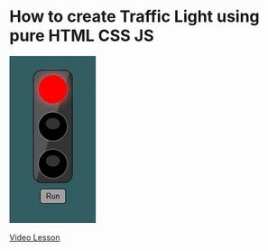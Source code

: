 # How to create Traffic Light using pure HTML CSS JS

<img src="../../img/traffic_light_1.png" alt="traffic light" />

[Video Lesson](https://www.youtube.com/watch?v=iAakoT3CC4E)